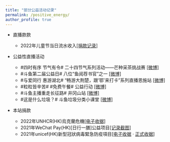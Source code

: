 ```yaml
---
title: "部分公益活动记录"
permalink: /positive_energy/
author_profile: true
---
```


* 直播款款
  * 2022年儿童节当日流水收入[[捐款记录]](https://img.douyucdn.cn/data/yuba/default/2022/06/02/202206020104149119286808981.jpg)

* 公益性直播活动

  * #四时有序 节气有令# 二十四节气系列活动——芒种采茶挑战赛 [[微博]](https://weibo.com/6337194707/KiCoLwhqr)
  * #斗鱼第二届公益日# 八位“鱼阅荐书官”之一 [[微博]](https://weibo.com/3982726153/KcI5AD4Lt)
  * #与爱同行 惠游湖北# “畅游大荆楚，跟‘鄂’来打卡”系列直播恩施站 [[微博]](https://weibo.com/6337194707/JqZECf4CO)
  * #粒粒皆辛苦# #免费午餐# 公益行动 [[微博]](https://weibo.com/6337194707/JoxKUiq0N)
  * #斗鱼主播重走长征路# 井冈山站 [[微博]](https://weibo.com/3982726153/JjGkeFrHy)
  * #这是什么垃圾？# 斗鱼垃圾分类小课堂 [[微博]](https://weibo.com/3982726153/HCHEH61h5)

* 本站捐款

  * 2022年UNHCR(HK)烏克蘭危機[[电子收据]](/images/donate/UNHCR22.png)
  * 2021年WeChat Pay(HK)[日行一膳]公益项目[[记录截图]](/images/donate/wechat-pay.jpg)
  * 2021年unicef(HK)新型冠狀病毒緊急防疫項目[[电子收据](/images/donate/my-record-1.png) · [正式收据](/images/donate/my-record-2.png)]
